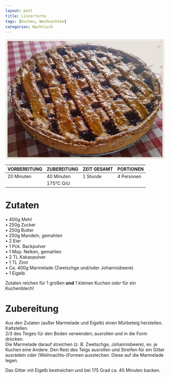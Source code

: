 ```yaml
---
layout: post
title: Linzertorte
tags: [Kuchen, Weihnachten]
categories: Nachtisch
---
```



![Linzertorte](/assets/images/Linzer.jpg)

| VORBEREITUNG | ZUBEREITUNG | ZEIT GESAMT | PORTIONEN |
|--------------|--------------|--------------|--------------|
| 20 Minuten | 40 Minuten | 1 Stunde | 4 Personen |
|| 175°C O/U |||

# Zutaten
•	400g Mehl  
•	250g Zucker  
•	250g Butter  
•	250g Mandeln, gemahlen  
•	2 Eier  
•	1 Pck. Backpulver  
•	1 Msp. Nelken, gemahlen  
•	2 TL Kakaopulver  
•	1 TL Zimt  
•	Ca. 400g Marmelade
  (Zwetschge und/oder Johannisbeere)  
•	1 Eigelb  

Zutaten reichen für 1 großen **und** 1 kleinen Kuchen *oder* für ein Kuchenblech!


# Zubereitung
Aus den Zutaten (außer Marmelade und Eigelb) einen Mürbeteig herstellen. Kaltstellen.   
2/3 des Teiges für den Boden verwenden; ausrollen und in die Form drücken.   
Die Marmelade darauf streichen (z. B. Zwetschge, Johannisbeere), ev. je Kuchen eine Andere. 
Den Rest des Teigs ausrollen und Streifen für ein Gitter ausrädeln oder (Weihnachts-)Formen ausstechen. 
Diese auf die Marmelade legen.   

Das Gitter mit Eigelb bestreichen und bei 175 Grad ca. 40 Minuten backen.

    
